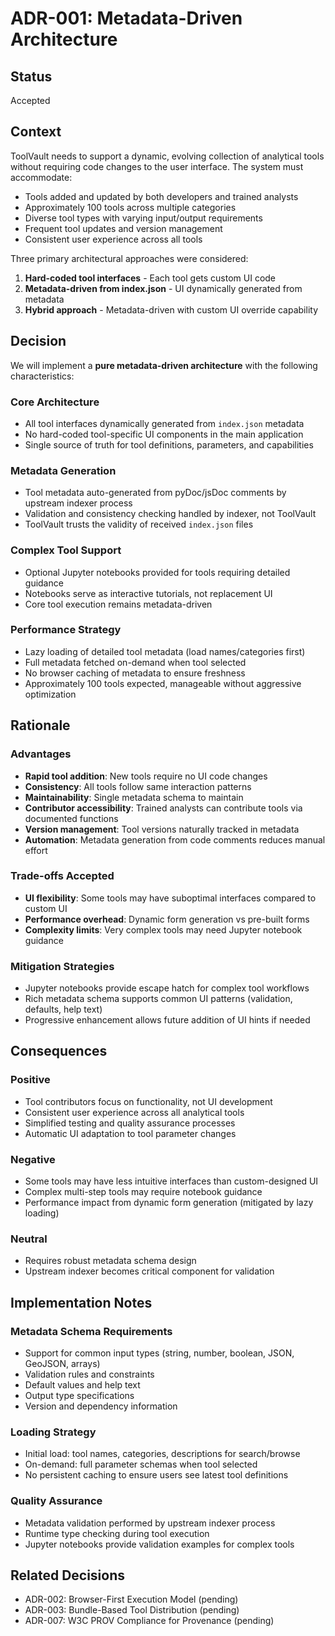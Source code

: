 # ADR-001: Metadata-Driven Architecture

## Status
Accepted

## Context

ToolVault needs to support a dynamic, evolving collection of analytical tools without requiring code changes to the user interface. The system must accommodate:

- Tools added and updated by both developers and trained analysts
- Approximately 100 tools across multiple categories
- Diverse tool types with varying input/output requirements
- Frequent tool updates and version management
- Consistent user experience across all tools

Three primary architectural approaches were considered:

1. **Hard-coded tool interfaces** - Each tool gets custom UI code
2. **Metadata-driven from index.json** - UI dynamically generated from metadata
3. **Hybrid approach** - Metadata-driven with custom UI override capability

## Decision

We will implement a **pure metadata-driven architecture** with the following characteristics:

### Core Architecture
- All tool interfaces dynamically generated from `index.json` metadata
- No hard-coded tool-specific UI components in the main application
- Single source of truth for tool definitions, parameters, and capabilities

### Metadata Generation
- Tool metadata auto-generated from pyDoc/jsDoc comments by upstream indexer process
- Validation and consistency checking handled by indexer, not ToolVault
- ToolVault trusts the validity of received `index.json` files

### Complex Tool Support
- Optional Jupyter notebooks provided for tools requiring detailed guidance
- Notebooks serve as interactive tutorials, not replacement UI
- Core tool execution remains metadata-driven

### Performance Strategy
- Lazy loading of detailed tool metadata (load names/categories first)
- Full metadata fetched on-demand when tool selected
- No browser caching of metadata to ensure freshness
- Approximately 100 tools expected, manageable without aggressive optimization

## Rationale

### Advantages
- **Rapid tool addition**: New tools require no UI code changes
- **Consistency**: All tools follow same interaction patterns
- **Maintainability**: Single metadata schema to maintain
- **Contributor accessibility**: Trained analysts can contribute tools via documented functions
- **Version management**: Tool versions naturally tracked in metadata
- **Automation**: Metadata generation from code comments reduces manual effort

### Trade-offs Accepted
- **UI flexibility**: Some tools may have suboptimal interfaces compared to custom UI
- **Performance overhead**: Dynamic form generation vs pre-built forms
- **Complexity limits**: Very complex tools may need Jupyter notebook guidance

### Mitigation Strategies
- Jupyter notebooks provide escape hatch for complex tool workflows
- Rich metadata schema supports common UI patterns (validation, defaults, help text)
- Progressive enhancement allows future addition of UI hints if needed

## Consequences

### Positive
- Tool contributors focus on functionality, not UI development
- Consistent user experience across all analytical tools
- Simplified testing and quality assurance processes
- Automatic UI adaptation to tool parameter changes

### Negative
- Some tools may have less intuitive interfaces than custom-designed UI
- Complex multi-step tools may require notebook guidance
- Performance impact from dynamic form generation (mitigated by lazy loading)

### Neutral
- Requires robust metadata schema design
- Upstream indexer becomes critical component for validation

## Implementation Notes

### Metadata Schema Requirements
- Support for common input types (string, number, boolean, JSON, GeoJSON, arrays)
- Validation rules and constraints
- Default values and help text
- Output type specifications
- Version and dependency information

### Loading Strategy
- Initial load: tool names, categories, descriptions for search/browse
- On-demand: full parameter schemas when tool selected
- No persistent caching to ensure users see latest tool definitions

### Quality Assurance
- Metadata validation performed by upstream indexer process
- Runtime type checking during tool execution
- Jupyter notebooks provide validation examples for complex tools

## Related Decisions
- ADR-002: Browser-First Execution Model (pending)
- ADR-003: Bundle-Based Tool Distribution (pending)
- ADR-007: W3C PROV Compliance for Provenance (pending)